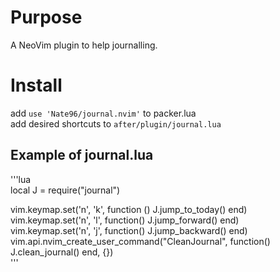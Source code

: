 # Purpose
A NeoVim plugin to help journalling.  


# Install 
add `use 'Nate96/journal.nvim'` to packer.lua  
add desired shortcuts to `after/plugin/journal.lua`  

## Example of journal.lua
'''lua   
local J = require("journal")

vim.keymap.set('n', '<leader>k', function () J.jump_to_today() end)  
vim.keymap.set('n', '<leader>l', function() J.jump_forward() end)  
vim.keymap.set('n', '<leader>j', function() J.jump_backward() end)  
vim.api.nvim_create_user_command("CleanJournal", function() J.clean_journal() end, {})  
'''  

